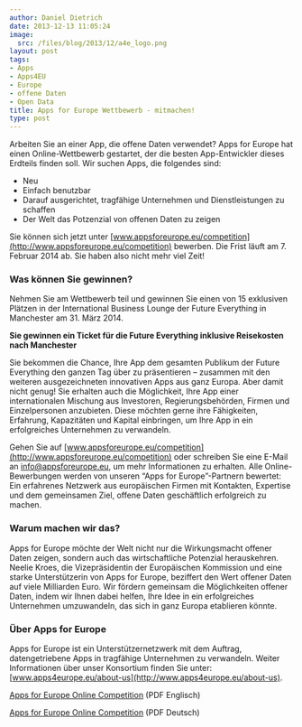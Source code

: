 ```yaml
---
author: Daniel Dietrich
date: 2013-12-13 11:05:24
image:
  src: /files/blog/2013/12/a4e_logo.png
layout: post
tags:
- Apps
- Apps4EU
- Europe
- offene Daten
- Open Data
title: Apps for Europe Wettbewerb - mitmachen!
type: post
---
```


Arbeiten Sie an einer App, die offene Daten verwendet? Apps for Europe hat einen Online-Wettbewerb gestartet, der die besten App-Entwickler dieses Erdteils finden soll. Wir suchen Apps, die folgendes sind:

* Neu  
* Einfach benutzbar  
* Darauf ausgerichtet, tragfähige Unternehmen und Dienstleistungen zu schaffen  
* Der Welt das Potzenzial von offenen Daten zu zeigen

Sie können sich jetzt unter [www.appsforeurope.eu/competition](http://www.appsforeurope.eu/competition) bewerben. Die Frist läuft am 7. Februar 2014 ab. Sie haben also nicht mehr viel Zeit!

### Was können Sie gewinnen?  
Nehmen Sie am Wettbewerb teil und gewinnen Sie einen von 15 exklusiven Plätzen in der International Business Lounge der Future Everything in Manchester am 31. März 2014.

**Sie gewinnen ein Ticket für die Future Everything inklusive Reisekosten nach Manchester**

Sie bekommen die Chance, Ihre App dem gesamten Publikum der Future Everything den ganzen Tag über zu präsentieren – zusammen mit den weiteren ausgezeichneten innovativen Apps aus ganz Europa. Aber damit nicht genug! Sie erhalten auch die Möglichkeit, Ihre App einer internationalen Mischung aus Investoren, Regierungsbehörden, Firmen und Einzelpersonen anzubieten. Diese möchten gerne ihre Fähigkeiten, Erfahrung, Kapazitäten und Kapital einbringen, um Ihre App in ein erfolgreiches Unternehmen zu verwandeln.

Gehen Sie auf [www.appsforeurope.eu/competition](http://www.appsforeurope.eu/competition) oder schreiben Sie eine E-Mail an info@appsforeurope.eu, um mehr Informationen zu erhalten. Alle Online-Bewerbungen werden von unseren “Apps for Europe”-Partnern bewertet: Ein erfahrenes Netzwerk aus europäischen Firmen mit Kontakten, Expertise und dem gemeinsamen Ziel, offene Daten geschäftlich erfolgreich zu machen.

### Warum machen wir das?  
Apps for Europe möchte der Welt nicht nur die Wirkungsmacht offener Daten zeigen, sondern auch das wirtschaftliche Potenzial herauskehren. Neelie Kroes, die Vizepräsidentin der Europäischen Kommission und eine starke Unterstützerin von Apps for Europe, beziffert den Wert offener Daten auf viele Milliarden Euro. Wir fördern gemeinsam die Möglichkeiten offener Daten, indem wir Ihnen dabei helfen, Ihre Idee in ein erfolgreiches Unternehmen umzuwandeln, das sich in ganz Europa etablieren könnte.

### Über Apps for Europe  
Apps for Europe ist ein Unterstützernetzwerk mit dem Auftrag, datengetriebene Apps in tragfähige Unternehmen zu verwandeln. Weiter Informationen über unser Konsortium finden Sie unter: [www.apps4europe.eu/about-us](http://www.apps4europe.eu/about-us).

[Apps for Europe Online Competition](/files/blog/2013/12/Apps-for-Europe-Online-Competition.pdf) (PDF Englisch)

[Apps for Europe Online Competition](/files/blog/2013/12/Apps-for-Europe-Online-Competition_DE.pdf) (PDF Deutsch)

 